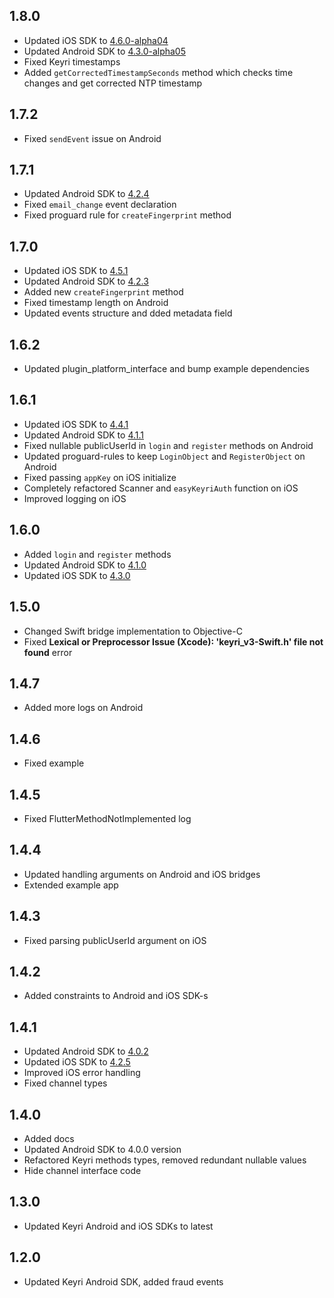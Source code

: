 ## 1.8.0

- Updated iOS SDK
  to [4.6.0-alpha04](https://github.com/Keyri-Co/keyri-ios-whitelabel-sdk/releases/tag/4.6.0-alpha04)
- Updated Android SDK
  to [4.3.0-alpha05](https://github.com/Keyri-Co/keyri-android-whitelabel-sdk/releases/tag/4.3.0-alpha05)
- Fixed Keyri timestamps
- Added `getCorrectedTimestampSeconds` method which checks time changes and get corrected NTP
  timestamp

## 1.7.2

- Fixed `sendEvent` issue on Android

## 1.7.1

- Updated Android SDK
  to [4.2.4](https://github.com/Keyri-Co/keyri-android-whitelabel-sdk/releases/tag/4.2.4)
- Fixed `email_change` event declaration
- Fixed proguard rule for `createFingerprint` method

## 1.7.0

- Updated iOS SDK
  to [4.5.1](https://github.com/Keyri-Co/keyri-ios-whitelabel-sdk/releases/tag/4.5.1)
- Updated Android SDK
  to [4.2.3](https://github.com/Keyri-Co/keyri-android-whitelabel-sdk/releases/tag/4.2.3)
- Added new `createFingerprint` method
- Fixed timestamp length on Android
- Updated events structure and dded metadata field

## 1.6.2

- Updated plugin_platform_interface and bump example dependencies

## 1.6.1

- Updated iOS SDK
  to [4.4.1](https://github.com/Keyri-Co/keyri-ios-whitelabel-sdk/releases/tag/4.4.1)
- Updated Android SDK
  to [4.1.1](https://github.com/Keyri-Co/keyri-android-whitelabel-sdk/releases/tag/4.1.1)
- Fixed nullable publicUserId in `login` and `register` methods on Android
- Updated proguard-rules to keep `LoginObject` and `RegisterObject` on Android
- Fixed passing `appKey` on iOS initialize
- Completely refactored Scanner and `easyKeyriAuth` function on iOS
- Improved logging on iOS

## 1.6.0

- Added `login` and `register` methods
- Updated Android SDK
  to [4.1.0](https://github.com/Keyri-Co/keyri-android-whitelabel-sdk/releases/tag/4.1.0)
- Updated iOS SDK
  to [4.3.0](https://github.com/Keyri-Co/keyri-ios-whitelabel-sdk/releases/tag/4.3.0)

## 1.5.0

- Changed Swift bridge implementation to Objective-C
- Fixed **Lexical or Preprocessor Issue (Xcode): 'keyri_v3-Swift.h' file not found** error

## 1.4.7

- Added more logs on Android

## 1.4.6

- Fixed example

## 1.4.5

- Fixed FlutterMethodNotImplemented log

## 1.4.4

- Updated handling arguments on Android and iOS bridges
- Extended example app

## 1.4.3

- Fixed parsing publicUserId argument on iOS

## 1.4.2

- Added constraints to Android and iOS SDK-s

## 1.4.1

- Updated Android SDK
  to [4.0.2](https://github.com/Keyri-Co/keyri-android-whitelabel-sdk/releases/tag/4.0.2)
- Updated iOS SDK
  to [4.2.5](https://github.com/Keyri-Co/keyri-ios-whitelabel-sdk/releases/tag/4.2.5)
- Improved iOS error handling
- Fixed channel types

## 1.4.0

- Added docs
- Updated Android SDK to 4.0.0 version
- Refactored Keyri methods types, removed redundant nullable values
- Hide channel interface code

## 1.3.0

- Updated Keyri Android and iOS SDKs to latest

## 1.2.0

- Updated Keyri Android SDK, added fraud events
